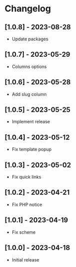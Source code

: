 # Changelog

## [1.0.8] - 2023-08-28

* Update packages

## [1.0.7] - 2023-05-29

* Columns options

## [1.0.6] - 2023-05-28

* Add slug column

## [1.0.5] - 2023-05-25

* Implement release

## [1.0.4] - 2023-05-12

* Fix template popup

## [1.0.3] - 2023-05-02

* Fix quick links

## [1.0.2] - 2023-04-21

* Fix PHP notice

## [1.0.1] - 2023-04-19

* Fix scheme

## [1.0.0] - 2023-04-18

* Initial release
